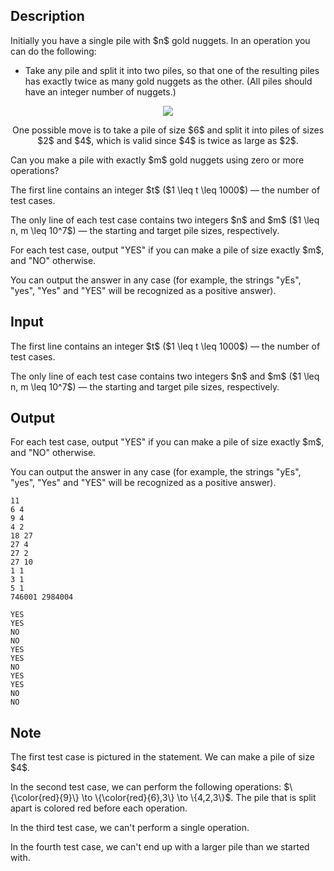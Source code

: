 ## Description

<div><p>Initially you have a single pile with $n$ gold nuggets. In an operation you can do the following: </p><ul> <li> Take any pile and split it into two piles, so that one of the resulting piles has exactly twice as many gold nuggets as the other. (All piles should have an integer number of nuggets.) </li></ul> <center> <img class="tex-graphics" src="file://UdjszuQQ.png" style="max-width: 100.0%;max-height: 100.0%;"><p><span class="tex-font-size-small">One possible move is to take a pile of size $6$ and split it into piles of sizes $2$ and $4$, which is valid since $4$ is twice as large as $2$.</span> </p></center> Can you make a pile with <span class="tex-font-style-bf">exactly</span> $m$ gold nuggets using zero or more operations?</div><div class="input-specification"><p>The first line contains an integer $t$ ($1 \leq t \leq 1000$)&nbsp;— the number of test cases.</p><p>The only line of each test case contains two integers $n$ and $m$ ($1 \leq n, m \leq 10^7$)&nbsp;— the starting and target pile sizes, respectively.</p></div><div class="output-specification"><p>For each test case, output "<span class="tex-font-style-tt">YES</span>" if you can make a pile of size exactly $m$, and "<span class="tex-font-style-tt">NO</span>" otherwise.</p><p>You can output the answer in any case (for example, the strings "<span class="tex-font-style-tt">yEs</span>", "<span class="tex-font-style-tt">yes</span>", "<span class="tex-font-style-tt">Yes</span>" and "<span class="tex-font-style-tt">YES</span>" will be recognized as a positive answer).</p></div>

## Input

<p>The first line contains an integer $t$ ($1 \leq t \leq 1000$)&nbsp;— the number of test cases.</p><p>The only line of each test case contains two integers $n$ and $m$ ($1 \leq n, m \leq 10^7$)&nbsp;— the starting and target pile sizes, respectively.</p>

## Output

<p>For each test case, output "<span class="tex-font-style-tt">YES</span>" if you can make a pile of size exactly $m$, and "<span class="tex-font-style-tt">NO</span>" otherwise.</p><p>You can output the answer in any case (for example, the strings "<span class="tex-font-style-tt">yEs</span>", "<span class="tex-font-style-tt">yes</span>", "<span class="tex-font-style-tt">Yes</span>" and "<span class="tex-font-style-tt">YES</span>" will be recognized as a positive answer).</p>





```input1|2,4,6,8,10,12
11
6 4
9 4
4 2
18 27
27 4
27 2
27 10
1 1
3 1
5 1
746001 2984004
```




```output1
YES
YES
NO
NO
YES
YES
NO
YES
YES
NO
NO
```



## Note

<p>The first test case is pictured in the statement. We can make a pile of size $4$.</p><p>In the second test case, we can perform the following operations: $\{\color{red}{9}\} \to \{\color{red}{6},3\} \to \{4,2,3\}$. The pile that is split apart is colored red before each operation.</p><p>In the third test case, we can't perform a single operation.</p><p>In the fourth test case, we can't end up with a larger pile than we started with.</p>
